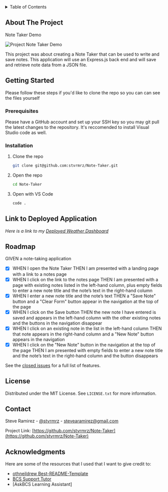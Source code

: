 <!-- TABLE OF CONTENTS -->
<details>
  <summary>Table of Contents</summary>
  <ol>
    <li>
      <a href="#about-the-project">About The Project</a>
    </li>
    <li>
      <a href="#getting-started">Getting Started</a>
      <ul>
        <li><a href="#prerequisites">Prerequisites</a></li>
        <li><a href="#installation">Installation</a></li>
      </ul>
    </li>
    <li><a href="#link-to-deployed-application">Link to Deployed Application</a></li>
    <li><a href="#license">License</a></li>
    <li><a href="#contact">Contact</a></li>
    <li><a href="#acknowledgments">Acknowledgments</a></li>
  </ol>
</details>

<!-- ABOUT THE PROJECT -->
## About The Project
Note Taker Demo

![Project Note Taker Demo](public/assets/note-taker.gif)

This project was about creating a Note Taker that can be used to write and save notes. This application will use an Express.js back end and will save and retrieve note data from a JSON file. 

<!-- GETTING STARTED -->
## Getting Started

Please follow these steps if you'd like to clone the repo so you can can see the files yourself

### Prerequisites

Please have a GitHub account and set up your SSH key so you may git pull the latest changes to the repository. It's
reccomended to install Visual Studio code as well.

### Installation

1. Clone the repo
   ```sh
   git clone git@github.com:stvrmrz/Note-Taker.git
   ```
3. Open the repo 
   ```sh
   cd Note-Taker
   ```
4. Open with VS Code
   ```sh
   code .
   ```

<!-- USAGE EXAMPLES -->
## Link to Deployed Application

_Here is a link to my [Deployed Weather Dashboard](https://note-taker-nyct.onrender.com/notes)_

<!-- ROADMAP -->
## Roadmap

GIVEN a note-taking application
- [x] WHEN I open the Note Taker
      THEN I am presented with a landing page with a link to a notes page
- [x] WHEN I click on the link to the notes page
      THEN I am presented with a page with existing notes listed in the left-hand column, plus empty fields to enter a new note title and the note’s text in the right-hand column
- [x] WHEN I enter a new note title and the note’s text
      THEN a "Save Note" button and a "Clear Form" button appear in the navigation at the top of the page
- [x] WHEN I click on the Save button
      THEN the new note I have entered is saved and appears in the left-hand column with the other existing notes and the buttons in the navigation disappear
- [x] WHEN I click on an existing note in the list in the left-hand column
      THEN that note appears in the right-hand column and a "New Note" button appears in the navigation
- [x] WHEN I click on the "New Note" button in the navigation at the top of the page
      THEN I am presented with empty fields to enter a new note title and the note’s text in the right-hand column and the button disappears

See the [closed issues](https://github.com/stvrmrz/Note-Taker/issues/1) for a full list of features.

<!-- LICENSE -->
## License

Distributed under the MIT License. See `LICENSE.txt` for more information.

<!-- CONTACT -->
## Contact

Steve Ramirez - [@stvrmrz](https://twitter.com/stvrmrz) - stevearamirez@gmail.com

Project Link: [https://github.com/stvrmrz/Note-Taker](https://github.com/stvrmrz/Note-Taker)

<!-- ACKNOWLEDGMENTS -->
## Acknowledgments

Here are some of the resources that I used that I want to give credit to:

* [othneildrew Best-README-Template](https://github.com/othneildrew/Best-README-Template)
* [BCS Support Tutor](https://2u-20.wistia.com/medias/trfd1jx6o2)
* [AskBCS Learning Assistant]